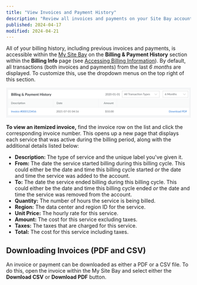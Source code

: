 ```yaml
---
title: "View Invoices and Payment History"
description: "Review all invoices and payments on your Site Bay account."
published: 2024-04-17
modified: 2024-04-21
---
```


All of your billing history, including previous invoices and payments, is accessible within the [My Site Bay](https://my.sitebay.org/account/billing) on the **Billing & Payment History** section within the **Billing Info** page (see [Accessing Billing Information](/docs/products/platform/billing/guides/access-billing/)). By default, all transactions (both invoices and payments) from the last *6 months* are displayed. To customize this, use the dropdown menus on the top right of this section.

![Viewing Billing & Payment History in the My Site Bay](view-invoices.png)

**To view an itemized invoice,** find the invoice row on the list and click the corresponding invoice number. This opens up a new page that displays each service that was active during the billing period, along with the additional details listed below:

- **Description:** The type of service and the unique label you've given it.
- **From:** The date the service started billing during this billing cycle. This could either be the date and time this billing cycle started *or* the date and time the service was added to the account.
- **To:** The date the service ended billing during this billing cycle. This could either be the date and time this billing cycle ended *or* the date and time the service was removed from the account.
- **Quantity:** The number of hours the service is being billed.
- **Region:** The data center and region ID for the service.
- **Unit Price:** The hourly rate for this service.
- **Amount:** The cost for this service excluding taxes.
- **Taxes:** The taxes that are charged for this service.
- **Total:** The cost for this service including taxes.

## Downloading Invoices (PDF and CSV)

An invoice or payment can be downloaded as either a PDF or a CSV file. To do this, open the invoice within the My Site Bay and select either the **Download CSV** or **Download PDF** button.